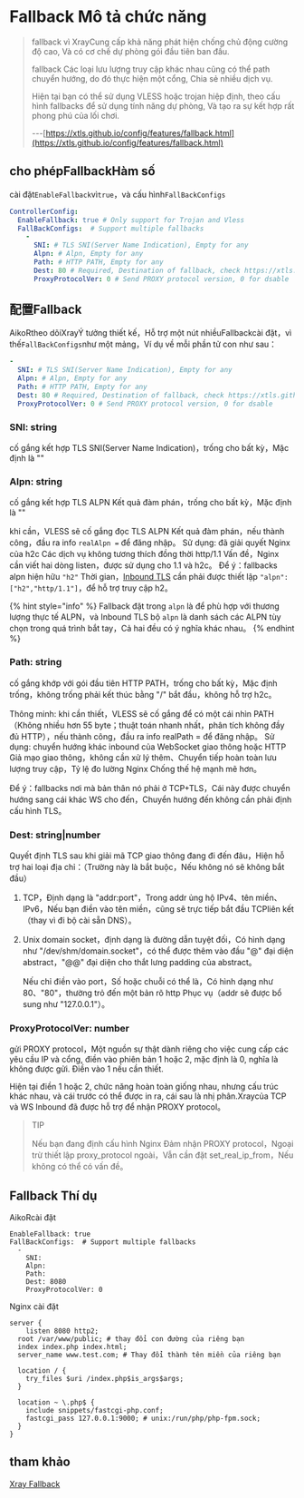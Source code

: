 # Fallback Mô tả chức năng

> fallback vì XrayCung cấp khả năng phát hiện chống chủ động cường độ cao, Và có cơ chế dự phòng gói đầu tiên ban đầu.
>
> fallback Các loại lưu lượng truy cập khác nhau cũng có thể path chuyển hướng, do đó thực hiện một cổng, Chia sẻ nhiều dịch vụ.
>
> Hiện tại bạn có thể sử dụng VLESS hoặc trojan hiệp định, theo cấu hình fallbacks để sử dụng tính năng dự phòng, Và tạo ra sự kết hợp rất phong phú của lối chơi.
>
> ---[https://xtls.github.io/config/features/fallback.html](https://xtls.github.io/config/features/fallback.html)

## cho phépFallbackHàm số

cài đặt`EnableFallback`vì`true`，và cấu hình`FallBackConfigs`

```yaml
ControllerConfig:
  EnableFallback: true # Only support for Trojan and Vless
  FallBackConfigs:  # Support multiple fallbacks
    -
      SNI: # TLS SNI(Server Name Indication), Empty for any
      Alpn: # Alpn, Empty for any
      Path: # HTTP PATH, Empty for any
      Dest: 80 # Required, Destination of fallback, check https://xtls.github.io/config/fallback/ for details.
      ProxyProtocolVer: 0 # Send PROXY protocol version, 0 for dsable
```

## 配置Fallback

AikoRtheo dõiXrayÝ tưởng thiết kế，Hỗ trợ một nút nhiềuFallbackcài đặt，vì thế`FallBackConfigs`như một mảng，Ví dụ về mỗi phần tử con như sau：

```yaml
-
  SNI: # TLS SNI(Server Name Indication), Empty for any
  Alpn: # Alpn, Empty for any
  Path: # HTTP PATH, Empty for any
  Dest: 80 # Required, Destination of fallback, check https://xtls.github.io/config/fallback/ for details.
  ProxyProtocolVer: 0 # Send PROXY protocol version, 0 for dsable
```

### SNI: string

cố gắng kết hợp TLS SNI\(Server Name Indication\)，trống cho bất kỳ，Mặc định là ""

### Alpn: string
cố gắng kết hợp TLS ALPN Kết quả đàm phán，trống cho bất kỳ，Mặc định là ""

khi cần，VLESS sẽ cố gắng đọc TLS ALPN Kết quả đàm phán，nếu thành công，đầu ra info `realAlpn =` để đăng nhập。
Sử dụng: đã giải quyết Nginx của h2c Các dịch vụ không tương thích đồng thời http/1.1 Vấn đề，Nginx cần viết hai dòng listen，được sử dụng cho 1.1 và h2c。
Để ý：fallbacks alpn hiện hữu `"h2"` Thời gian，[Inbound TLS](../transport.md#tlsobject) cần phải được thiết lập `"alpn":["h2","http/1.1"]`，để hỗ trợ truy cập h2。

{% hint style="info" %}
Fallback đặt trong `alpn` là để phù hợp với thương lượng thực tế ALPN，và Inbound TLS bộ `alpn` là danh sách các ALPN tùy chọn trong quá trình bắt tay，Cả hai đều có ý nghĩa khác nhau。
{% endhint %}

### Path: string

cố gắng khớp với gói đầu tiên HTTP PATH，trống cho bất kỳ，Mặc định trống，không trống phải kết thúc bằng "/" bắt đầu，không hỗ trợ h2c。

Thông minh: khi cần thiết，VLESS sẽ cố gắng để có một cái nhìn PATH（Không nhiều hơn 55 byte；thuật toán nhanh nhất，phân tích không đầy đủ HTTP），nếu thành công，đầu ra info realPath = để đăng nhập。 Sử dụng: chuyển hướng khác inbound của WebSocket giao thông hoặc HTTP Giả mạo giao thông，không cần xử lý thêm、Chuyển tiếp hoàn toàn lưu lượng truy cập，Tỷ lệ đo lường Nginx Chống thế hệ mạnh mẽ hơn。

Để ý：fallbacks nơi mà bản thân nó phải ở TCP+TLS，Cái này được chuyển hướng sang cái khác WS cho đến，Chuyển hướng đến không cần phải định cấu hình TLS。

### Dest: string\|number

Quyết định TLS sau khi giải mã TCP giao thông đang đi đến đâu，Hiện hỗ trợ hai loại địa chỉ：（Trường này là bắt buộc，Nếu không nó sẽ không bắt đầu）

1. TCP，Định dạng là "addr:port"，Trong addr ủng hộ IPv4、tên miền、IPv6，Nếu bạn điền vào tên miền，cũng sẽ trực tiếp bắt đầu TCPliên kết（thay vì đi bộ cài sẵn DNS）。
2. Unix domain socket，định dạng là đường dẫn tuyệt đối，Có hình dạng như "/dev/shm/domain.socket"，có thể được thêm vào đầu "@" đại diện abstract，"@@" đại diện cho thắt lưng padding của abstract。

   Nếu chỉ điền vào port，Số hoặc chuỗi có thể là，Có hình dạng như 80、"80"，thường trỏ đến một bản rõ http Phục vụ（addr sẽ được bổ sung như "127.0.0.1"）。

### ProxyProtocolVer: number

gửi PROXY protocol，Một nguồn sự thật dành riêng cho việc cung cấp các yêu cầu IP và cổng, điền vào phiên bản 1 hoặc 2, mặc định là 0, nghĩa là không được gửi. Điền vào 1 nếu cần thiết.

Hiện tại điền 1 hoặc 2, chức năng hoàn toàn giống nhau, nhưng cấu trúc khác nhau, và cái trước có thể được in ra, cái sau là nhị phân.Xraycủa TCP và WS Inbound đã được hỗ trợ để nhận PROXY protocol。

> TIP
>
> Nếu bạn đang định cấu hình Nginx Đảm nhận PROXY protocol，Ngoại trừ thiết lập proxy\_protocol ngoài，Vẫn cần đặt set\_real\_ip\_from，Nếu không có thể có vấn đề。

## Fallback Thí dụ

AikoRcài đặt

```text
EnableFallback: true
FallBackConfigs:  # Support multiple fallbacks
  -
    SNI:
    Alpn:
    Path:
    Dest: 8080
    ProxyProtocolVer: 0
```

Nginx cài đặt

```text
server {  
    listen 8080 http2;
  root /var/www/public; # thay đổi con đường của riêng bạn
  index index.php index.html;
  server_name www.test.com; # Thay đổi thành tên miền của riêng bạn

  location / {
    try_files $uri /index.php$is_args$args;
  }

  location ~ \.php$ {
    include snippets/fastcgi-php.conf;
    fastcgi_pass 127.0.0.1:9000; # unix:/run/php/php-fpm.sock;
  }
}
```

## tham khảo

[Xray Fallback](https://xtls.github.io/config/features/fallback.html)

